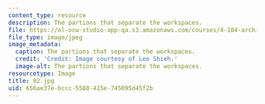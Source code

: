 ```yaml
---
content_type: resource
description: The partions that separate the workspaces.
file: https://ol-ocw-studio-app-qa.s3.amazonaws.com/courses/4-104-architecture-studio-intentions-spring-2005/656ae37ebccc5588415e745095d45f2b_02.jpg
file_type: image/jpeg
image_metadata:
  caption: The partions that separate the workspaces.
  credit: 'Credit: Image courtesy of Leo Shieh.'
  image-alt: The partions that separate the workspaces.
resourcetype: Image
title: 02.jpg
uid: 656ae37e-bccc-5588-415e-745095d45f2b
---
```

